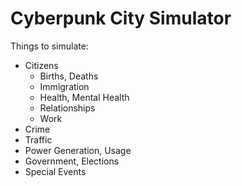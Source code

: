 # Cyberpunk City Simulator

Things to simulate:

- Citizens
  - Births, Deaths
  - Immigration
  - Health, Mental Health
  - Relationships
  - Work
- Crime
- Traffic
- Power Generation, Usage
- Government, Elections
- Special Events